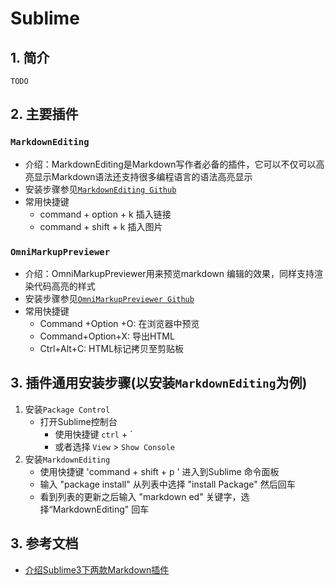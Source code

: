 # Sublime

## 1. 简介

`TODO`

## 2. 主要插件

### `MarkdownEditing`

- 介绍：MarkdownEditing是Markdown写作者必备的插件，它可以不仅可以高亮显示Markdown语法还支持很多编程语言的语法高亮显示
- 安装步骤参见[`MarkdownEditing Github`](https://github.com/SublimeText-Markdown/MarkdownEditing)
- 常用快捷键
    - command + option + k 插入链接
    - command + shift + k 插入图片

### `OmniMarkupPreviewer`

- 介绍：OmniMarkupPreviewer用来预览markdown 编辑的效果，同样支持渲染代码高亮的样式
- 安装步骤参见[`OmniMarkupPreviewer Github`](https://github.com/timonwong/OmniMarkupPreviewer)
- 常用快捷键
    - Command +Option +O: 在浏览器中预览
    - Command+Option+X: 导出HTML
    - Ctrl+Alt+C: HTML标记拷贝至剪贴板

## 3. 插件通用安装步骤(以安装`MarkdownEditing`为例)

1. 安装`Package Control`
    - 打开Sublime控制台
        - 使用快捷键 `ctrl` + \`
        - 或者选择 `View` > `Show Console`
2. 安装`MarkdownEditing`
    - 使用快捷键 'command + shift + p ' 进入到Sublime 命令面板
    - 输入 "package install" 从列表中选择 "install Package" 然后回车
    - 看到列表的更新之后输入 "markdown ed" 关键字，选择“MarkdownEditing" 回车

## 3. 参考文档

- [介绍Sublime3下两款Markdown插件](http://www.jianshu.com/p/335b7d1be39e)


